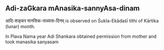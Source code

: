 ## Adi-zaGkara mAnasika-sannyAsa-dinam

आदि-शङ्कर मानसिक-सन्न्यास-दिनम् is observed on Śukla-Ekādaśī tithi of Kārtika (lunar) month.

In Plava Nama year Adi Shankara obtained permission from mother and took manasika sanyasam

